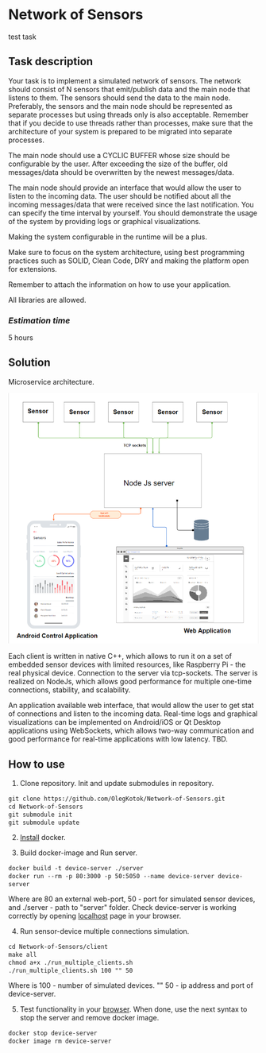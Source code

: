 Network of Sensors
================

test task


## Task description

 
Your task is to implement a simulated network of sensors. The network should consist of N sensors that emit/publish data and the main node that listens to them. The sensors should send the data to the main node.
Preferably, the sensors and the main node should be represented as separate processes but using threads only is also acceptable. Remember that if you decide to use threads rather than processes, make sure that the architecture of your system is prepared to be migrated into separate processes.
 
The main node should use a CYCLIC BUFFER whose size should be configurable by the user. After exceeding the size of the buffer, old messages/data should be overwritten by the newest messages/data.
 
The main node should provide an interface that would allow the user to listen to the incoming data. The user should be notified about all the incoming messages/data that were received since the last notification. You can specify the time interval by yourself.
You should demonstrate the usage of the system by providing logs or graphical visualizations.
 
Making the system configurable in the runtime will be a plus.
 
Make sure to focus on the system architecture, using best programming practices such as SOLID, Clean Code, DRY and making the platform open for extensions.
 
Remember to attach the information on how to use your application.
 
All libraries are allowed.

### _Estimation time_

5 hours

## Solution

Microservice architecture.

![Application Architecture](./solution.png?raw=true)

Each client is written in native C++, which allows to run it on a set of embedded sensor devices with limited resources, like Raspberry Pi - the real physical device. Connection to the server via tcp-sockets. The server is realized on NodeJs, which allows good performance for multiple one-time connections, stability, and scalability.

An application available web interface, that would allow the user to get stat of connections and listen to the incoming data. Real-time logs and graphical visualizations can be implemented on Android/iOS or Qt Desktop applications using WebSockets, which allows two-way communication and good performance for real-time applications with low latency. TBD.

## How to use

1. Clone repository. Init and update submodules in repository.

```console 
git clone https://github.com/OlegKotok/Network-of-Sensors.git
cd Network-of-Sensors
git submodule init
git submodule update
```

2. [Install](https://docs.docker.com/get-started/#download-and-install-docker) docker.

3. Build docker-image and Run server.

 ```console 
docker build -t device-server ./server
docker run --rm -p 80:3000 -p 50:5050 --name device-server device-server
 ```

 Where are 80 an external web-port, 50 - port for simulated sensor devices, and ./server - path to "server" folder.
 Check device-server is working correctly by opening [localhost](http://localhost) page in your browser.

4. Run sensor-device multiple connections simulation.

 ```console 
cd Network-of-Sensors/client
make all
chmod a+x ./run_multiple_clients.sh
./run_multiple_clients.sh 100 "" 50
 ```

 Where is 100 - number of simulated devices. "" 50 - ip address and port of device-server.

 5. Test functionality in your [browser](http://localhost). When done, use the next syntax to stop the server and remove docker image.

```console 
docker stop device-server
docker image rm device-server
```